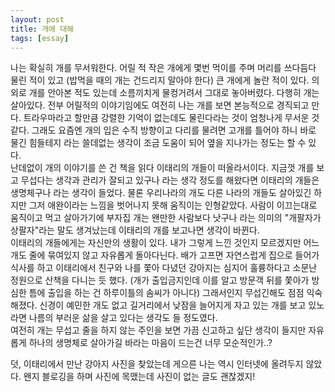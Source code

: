 ```yaml
---
layout: post
title: 개에 대해
tags: [essay]
---
```

나는 확실히 개를 무서워한다. 어릴 적 작은 개에게 몇번 먹이를 주며 머리를 쓰다듬다 물린 적이 있고 (밥먹을 때의 개는 건드리지 말아야 한다) 큰 개에게 놀란 적이 있다. 의외로 개를 안아본 적도 있는데 소름끼치게 물컹거려서 그대로 놓아버렸다. 다행히 개는 살아있다. 전부 어릴적의 이야기임에도 여전히 나는 개를 보면 본능적으로 경직되고 만다. 트라우마라고 할만큼 강렬한 기억이 없는데도 물린다라는 것이 엄청나게 무서운 것 같다. 그래도 요즘엔 개의 입은 수직 방향이고 다리를 물려면 고개를 틀어야 하니 바로 물긴 힘들테지 라는 쓸데없는 생각이 조금 도움이 되어 옆을 지나가는 정도는 할 수 있다.    
난데없이 개의 이야기를 쓴 건 책을 읽다 이태리의 개들이 떠올라서이다. 지금껏 개를 보고 무섭다는 생각과 관리가 잘되고 있구나 라는 생각 정도를 해왔다면 이태리의 개들은 생명체구나 라는 생각이 들었다. 물론 우리나라의 개도 다른 나라의 개들도 살아있긴 하지만 그저 애완이라는 느낌을 벗어나지 못해 움직이는 인형같았다. 사람이 이끄는대로 움직이고 먹고 살아가기에 부자집 개는 왠만한 사람보다 낫구나 라는 의미의 "개팔자가 상팔자"라는 말도 생겨났는데 이태리의 개를 보고나면 생각이 바뀐다.    
이태리의 개들에게는 자신만의 생활이 있다. 내가 그렇게 느낀 것인지 모르겠지만 어느 개도 줄에 묶여있지 않고 자유롭게 돌아다닌다. 배가 고프면 자연스럽게 집으로 들어가 식사를 하고 이태리에서 친구와 나를 쫓아 다녔던 강아지는 심지어 훌륭하다고 소문난 정원으로 산책을 다니는 듯 했다. (개가 출입금지인데 이를 알고 방문객 뒤를 쫓아가 방심한 틈에 출입을 하는 건 하루이틀의 솜씨가 아니다) 그래서인지 무섭긴해도 점점 익숙해졌다. 신경이 예민한 개도 없고 길거리에서 낮잠을 늘어지게 자고 있는 개를 보고 있노라면 나름의 부러운 삶을 살고 있다는 생각도 들 정도였다.   
여전히 개는 무섭고 줄을 하지 않는 주인을 보면 가끔 신고하고 싶단 생각이 들지만 자유롭게 하나의 생명체로 살아가길 바라는 마음이 드는건 너무 모순적인가..?

덧, 이태리에서 만난 강아지 사진을 찾았는데 게으른 나는 역시 인터넷에 올려두지 않았다. 왠지 블로깅을 하며 사진에 목맸는데 사진이 없는 글도 괜찮겠지!